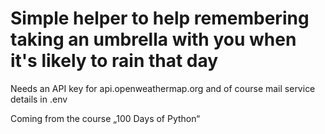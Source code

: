 # Simple helper to help remembering taking an umbrella with you when it's likely to rain that day

Needs an API key for api.openweathermap.org and of course mail service details in .env

Coming from the course „100 Days of Python“
